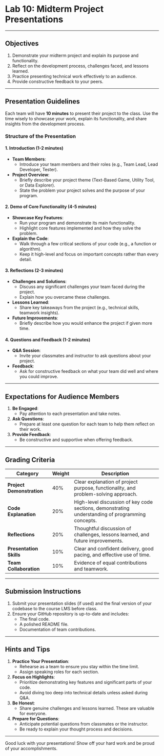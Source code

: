 # **Lab 10: Midterm Project Presentations**

---

## **Objectives**
1. Demonstrate your midterm project and explain its purpose and functionality.
2. Reflect on the development process, challenges faced, and lessons learned.
3. Practice presenting technical work effectively to an audience.
4. Provide constructive feedback to your peers.

---

## **Presentation Guidelines**
Each team will have **10 minutes** to present their project to the class. Use the time wisely to showcase your work, explain its functionality, and share insights from the development process.

### **Structure of the Presentation**

#### **1. Introduction (1-2 minutes)**
- **Team Members**:
  - Introduce your team members and their roles (e.g., Team Lead, Lead Developer, Tester).
- **Project Overview**:
  - Briefly describe your project theme (Text-Based Game, Utility Tool, or Data Explorer).
  - State the problem your project solves and the purpose of your program.

#### **2. Demo of Core Functionality (4-5 minutes)**
- **Showcase Key Features**:
  - Run your program and demonstrate its main functionality.
  - Highlight core features implemented and how they solve the problem.
- **Explain the Code**:
  - Walk through a few critical sections of your code (e.g., a function or algorithm).
  - Keep it high-level and focus on important concepts rather than every detail.

#### **3. Reflections (2-3 minutes)**
- **Challenges and Solutions**:
  - Discuss any significant challenges your team faced during the project.
  - Explain how you overcame these challenges.
- **Lessons Learned**:
  - Share key takeaways from the project (e.g., technical skills, teamwork insights).
- **Future Improvements**:
  - Briefly describe how you would enhance the project if given more time.

#### **4. Questions and Feedback (1-2 minutes)**
- **Q&A Session**:
  - Invite your classmates and instructor to ask questions about your project.
- **Feedback**:
  - Ask for constructive feedback on what your team did well and where you could improve.

---

## **Expectations for Audience Members**
1. **Be Engaged**:
   - Pay attention to each presentation and take notes.
2. **Ask Questions**:
   - Prepare at least one question for each team to help them reflect on their work.
3. **Provide Feedback**:
   - Be constructive and supportive when offering feedback.

---

## **Grading Criteria**

| **Category**              | **Weight** | **Description**                                                                                     |
|---------------------------|------------|-----------------------------------------------------------------------------------------------------|
| **Project Demonstration** | 40%        | Clear explanation of project purpose, functionality, and problem-solving approach.                  |
| **Code Explanation**      | 20%        | High-level discussion of key code sections, demonstrating understanding of programming concepts.    |
| **Reflections**           | 20%        | Thoughtful discussion of challenges, lessons learned, and future improvements.                     |
| **Presentation Skills**   | 10%        | Clear and confident delivery, good pacing, and effective use of time.                              |
| **Team Collaboration**    | 10%        | Evidence of equal contributions and teamwork.                                                      |

---

## **Submission Instructions**
1. Submit your presentation slides (if used) and the final version of your codebase to the course LMS before class.
2. Ensure your GitHub repository is up-to-date and includes:
   - The final code.
   - A polished README file.
   - Documentation of team contributions.

---

## **Hints and Tips**
1. **Practice Your Presentation**:
   - Rehearse as a team to ensure you stay within the time limit.
   - Assign speaking roles for each section.
2. **Focus on Highlights**:
   - Prioritize demonstrating key features and significant parts of your code.
   - Avoid diving too deep into technical details unless asked during Q&A.
3. **Be Honest**:
   - Share genuine challenges and lessons learned. These are valuable for everyone.
4. **Prepare for Questions**:
   - Anticipate potential questions from classmates or the instructor.
   - Be ready to explain your thought process and decisions.

---

Good luck with your presentations! Show off your hard work and be proud of your accomplishments.
